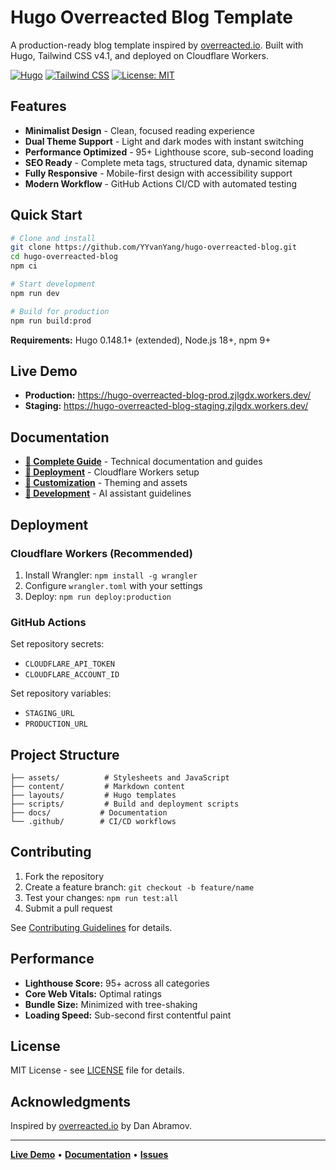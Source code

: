 # Hugo Overreacted Blog Template

A production-ready blog template inspired by [overreacted.io](https://overreacted.io/). Built with Hugo, Tailwind CSS v4.1, and deployed on Cloudflare Workers.

[![Hugo](https://img.shields.io/badge/Hugo-0.148.1+-blue.svg)](https://gohugo.io/)
[![Tailwind CSS](https://img.shields.io/badge/Tailwind_CSS-4.1-38B2AC.svg)](https://tailwindcss.com/)
[![License: MIT](https://img.shields.io/badge/License-MIT-yellow.svg)](https://opensource.org/licenses/MIT)

## Features

- **Minimalist Design** - Clean, focused reading experience
- **Dual Theme Support** - Light and dark modes with instant switching
- **Performance Optimized** - 95+ Lighthouse score, sub-second loading
- **SEO Ready** - Complete meta tags, structured data, dynamic sitemap
- **Fully Responsive** - Mobile-first design with accessibility support
- **Modern Workflow** - GitHub Actions CI/CD with automated testing

## Quick Start

```bash
# Clone and install
git clone https://github.com/YYvanYang/hugo-overreacted-blog.git
cd hugo-overreacted-blog
npm ci

# Start development
npm run dev

# Build for production
npm run build:prod
```

**Requirements:** Hugo 0.148.1+ (extended), Node.js 18+, npm 9+

## Live Demo

- **Production:** https://hugo-overreacted-blog-prod.zjlgdx.workers.dev/
- **Staging:** https://hugo-overreacted-blog-staging.zjlgdx.workers.dev/

## Documentation

- **[📖 Complete Guide](docs/)** - Technical documentation and guides
- **[🚀 Deployment](docs/technical/deployment.md)** - Cloudflare Workers setup
- **[🎨 Customization](docs/technical/asset-processing.md)** - Theming and assets
- **[🔧 Development](CLAUDE.md)** - AI assistant guidelines

## Deployment

### Cloudflare Workers (Recommended)

1. Install Wrangler: `npm install -g wrangler`
2. Configure `wrangler.toml` with your settings
3. Deploy: `npm run deploy:production`

### GitHub Actions

Set repository secrets:
- `CLOUDFLARE_API_TOKEN`
- `CLOUDFLARE_ACCOUNT_ID`

Set repository variables:
- `STAGING_URL`
- `PRODUCTION_URL`

## Project Structure

```
├── assets/          # Stylesheets and JavaScript
├── content/         # Markdown content
├── layouts/         # Hugo templates
├── scripts/         # Build and deployment scripts
├── docs/           # Documentation
└── .github/        # CI/CD workflows
```

## Contributing

1. Fork the repository
2. Create a feature branch: `git checkout -b feature/name`
3. Test your changes: `npm run test:all`
4. Submit a pull request

See [Contributing Guidelines](docs/development/) for details.

## Performance

- **Lighthouse Score:** 95+ across all categories
- **Core Web Vitals:** Optimal ratings
- **Bundle Size:** Minimized with tree-shaking
- **Loading Speed:** Sub-second first contentful paint

## License

MIT License - see [LICENSE](LICENSE) file for details.

## Acknowledgments

Inspired by [overreacted.io](https://overreacted.io/) by Dan Abramov.

---

**[Live Demo](https://hugo-overreacted-blog-prod.zjlgdx.workers.dev/)** • **[Documentation](docs/)** • **[Issues](https://github.com/YYvanYang/hugo-overreacted-blog/issues)**